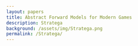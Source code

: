 ```yaml
---
layout: papers
title: Abstract Forward Models for Modern Games
description: Stratega
background: /assets/img/Stratega.png
permalink: /Stratega/
---
```




